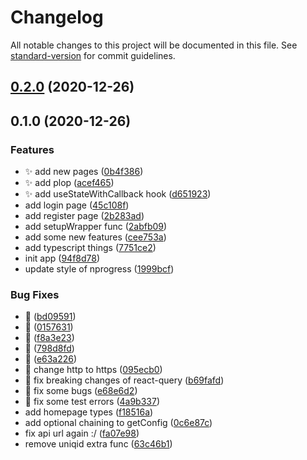 # Changelog

All notable changes to this project will be documented in this file. See [standard-version](https://github.com/conventional-changelog/standard-version) for commit guidelines.

## [0.2.0](https://github.com/createdbymahmood/bookly-ssr/compare/v0.1.0...v0.2.0) (2020-12-26)

## 0.1.0 (2020-12-26)


### Features

* :sparkles: add new pages ([0b4f386](https://github.com/createdbymahmood/bookly-ssr/commit/0b4f38668f0e0c60a6cad6bfe91743633a7311ae))
* :sparkles: add plop ([acef465](https://github.com/createdbymahmood/bookly-ssr/commit/acef465f4b5876b9cfcee5a9eed8888992d03c79))
* :sparkles: add useStateWithCallback hook ([d651923](https://github.com/createdbymahmood/bookly-ssr/commit/d65192383b5e26dd0134adfedad848cc872eef95))
* add login page ([45c108f](https://github.com/createdbymahmood/bookly-ssr/commit/45c108fee87d624b582478b133f47e85b292f146))
* add register page ([2b283ad](https://github.com/createdbymahmood/bookly-ssr/commit/2b283ad878676e30e15eb703323c94be791a9938))
* add setupWrapper func ([2abfb09](https://github.com/createdbymahmood/bookly-ssr/commit/2abfb09655ed804143c7836552d52259f618bb86))
* add some new features ([cee753a](https://github.com/createdbymahmood/bookly-ssr/commit/cee753a5b6c21e7b7dac2b235e38e4765ebcda3b))
* add typescript things ([7751ce2](https://github.com/createdbymahmood/bookly-ssr/commit/7751ce275e77b91d7add860af9ed7a406c78abe3))
* init app ([94f8d78](https://github.com/createdbymahmood/bookly-ssr/commit/94f8d782cd0bd88308da08dd3e41308030c74c09))
* update style of nprogress ([1999bcf](https://github.com/createdbymahmood/bookly-ssr/commit/1999bcf3e9b763aec5e4cf00b3d9f529095c2192))


### Bug Fixes

* :bug: ([bd09591](https://github.com/createdbymahmood/bookly-ssr/commit/bd0959157c6f599b07b9692cfd02ab0d78753e04))
* :bug: ([0157631](https://github.com/createdbymahmood/bookly-ssr/commit/0157631a47438e5cc4f2a781db88ebbb5580ccfc))
* :bug: ([f8a3e23](https://github.com/createdbymahmood/bookly-ssr/commit/f8a3e2364cc92a4bc54aa1a996e104af42c03d7a))
* :bug: ([798d8fd](https://github.com/createdbymahmood/bookly-ssr/commit/798d8fd79340616f918f51fd9dbdf2acd7179c74))
* :bug: ([e63a226](https://github.com/createdbymahmood/bookly-ssr/commit/e63a226c2b4c813207b06fab6c113eb634aea2d4))
* :bug: change http to https ([095ecb0](https://github.com/createdbymahmood/bookly-ssr/commit/095ecb051c0ab558c651a83e59138a90b962a14e))
* :bug: fix breaking changes of react-query ([b69fafd](https://github.com/createdbymahmood/bookly-ssr/commit/b69fafd7bc32416f18d78204a4c9c214dff8721a))
* :bug: fix some bugs ([e68e6d2](https://github.com/createdbymahmood/bookly-ssr/commit/e68e6d2f5c61ea6e09abd3dc15e81f0693fcedee))
* :bug: fix some test errors ([4a9b337](https://github.com/createdbymahmood/bookly-ssr/commit/4a9b33729f2222e99957347b8a680f7f361f753b))
* add homepage types ([f18516a](https://github.com/createdbymahmood/bookly-ssr/commit/f18516aaf59d74ec8837f0a70db7c679ac7324f9))
* add optional chaining to getConfig ([0c6e87c](https://github.com/createdbymahmood/bookly-ssr/commit/0c6e87cd11e9096d0664c4aab4fd6031481d9b5f))
* fix api url again :/ ([fa07e98](https://github.com/createdbymahmood/bookly-ssr/commit/fa07e9894622e13baad37ef8b48722074070b0dc))
* remove uniqid extra func ([63c46b1](https://github.com/createdbymahmood/bookly-ssr/commit/63c46b1e04533d1f4ffed0bc3f373a479b114263))
